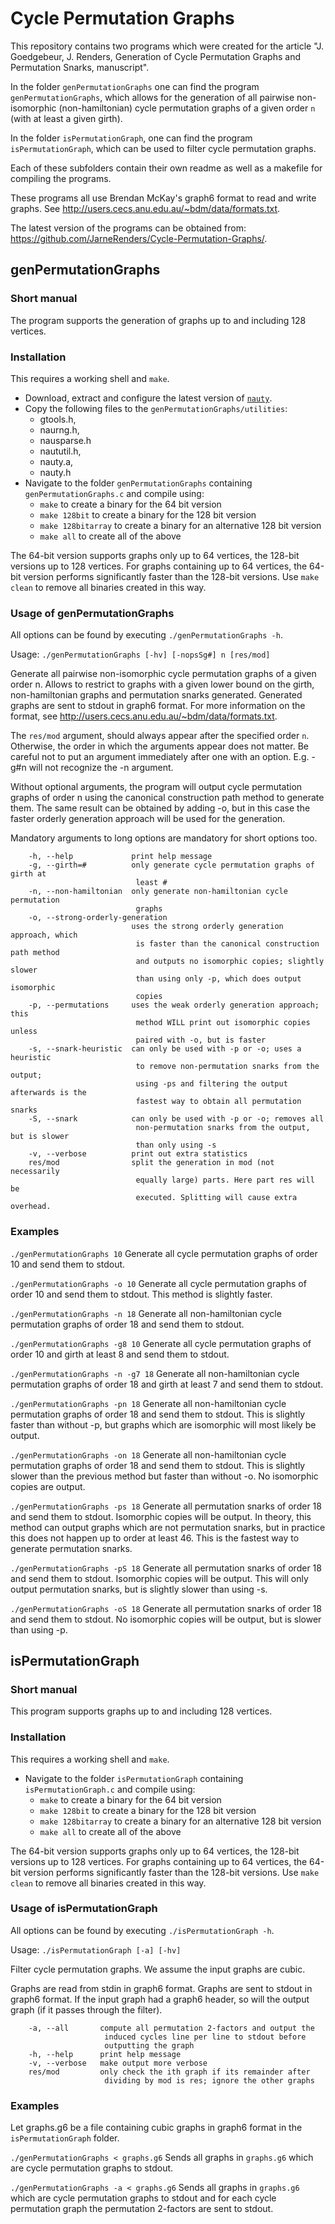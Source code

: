 # Cycle Permutation Graphs
This repository contains two programs which were created for the article "J. Goedgebeur, J. Renders, Generation of Cycle Permutation Graphs and Permutation Snarks, manuscript".

In the folder `genPermutationGraphs` one can find the program `genPermutationGraphs`, which allows for the generation of all pairwise non-isomorphic (non-hamiltonian) cycle permutation graphs of a given order `n` (with at least a given girth).

In the folder `isPermutationGraph`, one can find the program `isPermutationGraph`, which can be used to filter cycle permutation graphs.

Each of these subfolders contain their own readme as well as a makefile for compiling the programs.

These programs all use Brendan McKay's graph6 format to read and write graphs. See <http://users.cecs.anu.edu.au/~bdm/data/formats.txt>.

The latest version of the programs can be obtained from: <https://github.com/JarneRenders/Cycle-Permutation-Graphs/>.

## genPermutationGraphs
### Short manual

The program supports the generation of graphs up to and including 128 vertices.

### Installation

This requires a working shell and `make`. 

- Download, extract and configure the latest version of [`nauty`](https://pallini.di.uniroma1.it/).
- Copy the following files to the `genPermutationGraphs/utilities`: 
	* gtools.h, 
	* naurng.h, 
	* nausparse.h
	* naututil.h, 
	* nauty.a, 
	* nauty.h
- Navigate to the folder `genPermutationGraphs` containing `genPermutationGraphs.c` and compile using: 
	* `make` to create a binary for the 64 bit version
	* `make 128bit` to create a binary for the 128 bit version 
	* `make 128bitarray` to create a binary for an alternative 128 bit version 
	* `make all` to create all of the above

The 64-bit version supports graphs only up to 64 vertices, the 128-bit versions up to 128 vertices. For graphs containing up to 64 vertices, the 64-bit version performs significantly faster than the 128-bit versions. Use `make clean` to remove all binaries created in this way.

### Usage of genPermutationGraphs 

All options can be found by executing `./genPermutationGraphs -h`.

Usage: `./genPermutationGraphs [-hv] [-nopsSg#] n [res/mod]`

Generate all pairwise non-isomorphic cycle permutation graphs of a given order n. Allows to restrict to graphs with a given lower bound on the girth, non-hamiltonian graphs and permutation snarks generated. Generated graphs are sent to stdout in graph6 format. For more information on the format, see <http://users.cecs.anu.edu.au/~bdm/data/formats.txt>.

The `res/mod` argument, should always appear after the specified order `n`. Otherwise, the order in which the arguments appear does not matter. Be careful not to put an argument immediately after one with an option. E.g. -g#n will not recognize the -n argument.

Without optional arguments, the program will output cycle permutation graphs of order n using the canonical construction path method to generate them. The same result can be obtained by adding -o, but in this case the faster orderly generation approach will be used for the generation.

Mandatory arguments to long options are mandatory for short options too.
```
    -h, --help             print help message
    -g, --girth=#          only generate cycle permutation graphs of girth at
                            least #
    -n, --non-hamiltonian  only generate non-hamiltonian cycle permutation
                            graphs
    -o, --strong-orderly-generation
                           uses the strong orderly generation approach, which
                            is faster than the canonical construction path method
                            and outputs no isomorphic copies; slightly slower
                            than using only -p, which does output isomorphic
                            copies
    -p, --permutations     uses the weak orderly generation approach; this
                            method WILL print out isomorphic copies unless
                            paired with -o, but is faster
    -s, --snark-heuristic  can only be used with -p or -o; uses a heuristic
                            to remove non-permutation snarks from the output;
                            using -ps and filtering the output afterwards is the
                            fastest way to obtain all permutation snarks
    -S, --snark            can only be used with -p or -o; removes all
                            non-permutation snarks from the output, but is slower
                            than only using -s
    -v, --verbose          print out extra statistics
    res/mod                split the generation in mod (not necessarily
                            equally large) parts. Here part res will be
                            executed. Splitting will cause extra overhead.
```

### Examples

`./genPermutationGraphs 10`
Generate all cycle permutation graphs of order 10 and send them to stdout.

`./genPermutationGraphs -o 10`
Generate all cycle permutation graphs of order 10 and send them to stdout. This method is slightly faster.

`./genPermutationGraphs -n 18`
Generate all non-hamiltonian cycle permutation graphs of order 18 and send them to stdout.

`./genPermutationGraphs -g8 10`
Generate all cycle permutation graphs of order 10 and girth at least 8 and send them to stdout.

`./genPermutationGraphs -n -g7 18`
Generate all non-hamiltonian cycle permutation graphs of order 18 and girth at least 7 and send them to stdout.

`./genPermutationGraphs -pn 18`
Generate all non-hamiltonian cycle permutation graphs of order 18 and send them to stdout. This is slightly faster than without -p, but graphs which are isomorphic will most likely be output.

`./genPermutationGraphs -on 18`
Generate all non-hamiltonian cycle permutation graphs of order 18 and send them to stdout. This is slightly slower than the previous method but faster than without -o. No isomorphic copies are output.

`./genPermutationGraphs -ps 18`
Generate all permutation snarks of order 18 and send them to stdout. Isomorphic copies will be output. In theory, this method can output graphs which are not permutation snarks, but in practice this does not happen up to order at least 46. This is the fastest way to generate permutation snarks.

`./genPermutationGraphs -pS 18`
Generate all permutation snarks of order 18 and send them to stdout. Isomorphic copies will be output. This will only output permutation snarks, but is slightly slower than using -s.

`./genPermutationGraphs -oS 18`
Generate all permutation snarks of order 18 and send them to stdout. No isomorphic copies will be output, but is slower than using -p. 

## isPermutationGraph
### Short manual

This program supports graphs up to and including 128 vertices.

### Installation

This requires a working shell and `make`. 

- Navigate to the folder `isPermutationGraph` containing `isPermutationGraph.c` and compile using: 
	* `make` to create a binary for the 64 bit version
	* `make 128bit` to create a binary for the 128 bit version 
	* `make 128bitarray` to create a binary for an alternative 128 bit version 
	* `make all` to create all of the above

The 64-bit version supports graphs only up to 64 vertices, the 128-bit versions up to 128 vertices. For graphs containing up to 64 vertices, the 64-bit version performs significantly faster than the 128-bit versions. Use `make clean` to remove all binaries created in this way.

### Usage of isPermutationGraph 

All options can be found by executing `./isPermutationGraph -h`.

Usage: `./isPermutationGraph [-a] [-hv]`

Filter cycle permutation graphs. We assume the input graphs are cubic.

Graphs are read from stdin in graph6 format. Graphs are sent to stdout in graph6 format. If the input graph had a graph6 header, so will the output graph (if it passes through the filter).

```
    -a, --all       compute all permutation 2-factors and output the
                     induced cycles line per line to stdout before 
                     outputting the graph
    -h, --help      print help message
    -v, --verbose   make output more verbose
    res/mod         only check the ith graph if its remainder after
                     dividing by mod is res; ignore the other graphs
```
### Examples

Let graphs.g6 be a file containing cubic graphs in graph6 format in the `isPermutationGraph` folder.

`./genPermutationGraphs < graphs.g6`
Sends all graphs in `graphs.g6` which are cycle permutation graphs to stdout.

`./genPermutationGraphs -a < graphs.g6`
Sends all graphs in `graphs.g6` which are cycle permutation graphs to stdout and for each cycle permutation graph the permutation 2-factors are sent to stdout.
